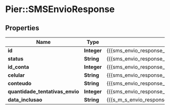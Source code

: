 # Pier::SMSEnvioResponse

## Properties
Name | Type | Description | Notes
------------ | ------------- | ------------- | -------------
**id** | **Integer** | {{{sms_envio_response_id_value}}} | [optional] 
**status** | **String** | {{{sms_envio_response_status_value}}} | [optional] 
**id_conta** | **Integer** | {{{sms_envio_response_id_conta_value}}} | [optional] 
**celular** | **String** | {{{sms_envio_response_celular_value}}} | [optional] 
**conteudo** | **String** | {{{sms_envio_response_conteudo_value}}} | [optional] 
**quantidade_tentativas_envio** | **Integer** | {{{sms_envio_response_quantidade_tentativas_envio_value}}} | [optional] 
**data_inclusao** | **String** | {{{s_m_s_envio_response_data_inclusao_value}}} | [optional] 



